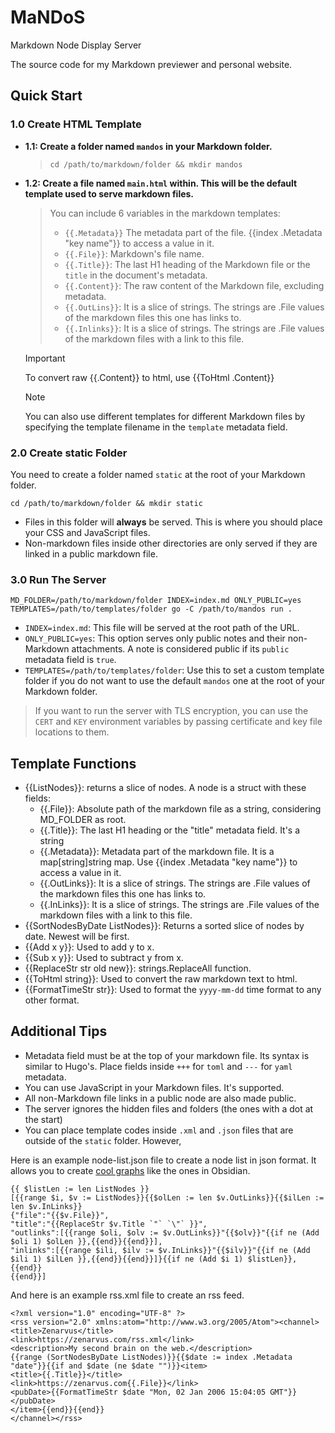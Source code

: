 # MaNDoS
Markdown Node Display Server

The source code for my Markdown previewer and personal website.

## Quick Start
### 1.0 Create HTML Template
- **1.1: Create a folder named `mandos` in your Markdown folder.**
    > `cd /path/to/markdown/folder && mkdir mandos`
- **1.2: Create a file named `main.html` within. This will be the default template used to serve markdown files.**
    > You can include 6 variables in the markdown templates:
    > - `{{.Metadata}}` The metadata part of the file. {{index .Metadata "key name"}} to access a value in it.
    > - `{{.File}}`: Markdown's file name.
    > - `{{.Title}}`: The last H1 heading of the Markdown file or the `title` in the document's metadata.
    > - `{{.Content}}`: The raw content of the Markdown file, excluding metadata.
    > - `{{.OutLins}}`: It is a slice of strings. The strings are .File values of the markdown files this one has links to.
    > - `{{.Inlinks}}`: It is a slice of strings. The strings are .File values of the markdown files with a link to this file.

    > [!IMPORTANT]
    > To convert raw {{.Content}} to html, use {{ToHtml .Content}}

    > [!NOTE]
    > You can also use different templates for different Markdown files by specifying the template filename in the `template` metadata field.

### 2.0 Create static Folder
You need to create a folder named `static` at the root of your Markdown folder.

`cd /path/to/markdown/folder && mkdir static`

- Files in this folder will **always** be served. This is where you should place your CSS and JavaScript files.
- Non-markdown files inside other directories are only served if they are linked in a public markdown file.

### 3.0 Run The Server
`MD_FOLDER=/path/to/markdown/folder INDEX=index.md ONLY_PUBLIC=yes TEMPLATES=/path/to/templates/folder go -C /path/to/mandos run .`

- `INDEX=index.md`: This file will be served at the root path of the URL.
- `ONLY_PUBLIC=yes`: This option serves only public notes and their non-Markdown attachments. A note is considered public if its `public` metadata field is `true`.
- `TEMPLATES=/path/to/templates/folder`: Use this to set a custom template folder if you do not want to use the default `mandos` one at the root of your Markdown folder.

> If you want to run the server with TLS encryption, you can use the `CERT` and `KEY` environment variables by passing certificate and key file locations to them.

## Template Functions
- {{ListNodes}}: returns a slice of nodes. A node is a struct with these fields:
    - {{.File}}: Absolute path of the markdown file as a string, considering MD_FOLDER as root.
    - {{.Title}}: The last H1 heading or the "title" metadata field. It's a string
    - {{.Metadata}}: Metadata part of the markdown file. It is a map[string]string map. Use {{index .Metadata "key name"}} to access a value in it.
    - {{.OutLinks}}: It is a slice of strings. The strings are .File values of the markdown files this one has links to.
    - {{.InLinks}}: It is a slice of strings. The strings are .File values of the markdown files with a link to this file.
- {{SortNodesByDate ListNodes}}: Returns a sorted slice of nodes by date. Newest will be first.
- {{Add x y}}: Used to add y to x.
- {{Sub x y}}: Used to subtract y from x.
- {{ReplaceStr str old new}}: strings.ReplaceAll function.
- {{ToHtml string}}: Used to convert the raw markdown text to html.
- {{FormatTimeStr str}}: Used to format the `yyyy-mm-dd` time format to any other format.

## Additional Tips
- Metadata field must be at the top of your markdown file. Its syntax is similar to Hugo's. Place fields inside `+++` for `toml` and `---` for `yaml` metadata.
- You can use JavaScript in your Markdown files. It's supported.
- All non-Markdown file links in a public node are also made public.
- The server ignores the hidden files and folders (the ones with a dot at the start)
- You can place template codes inside `.xml` and `.json` files that are outside of the `static` folder. However,

Here is an example node-list.json file to create a node list in json format. It allows you to create [cool graphs](http://zenarvus.com/graph.md) like the ones in Obsidian.
```
{{ $listLen := len ListNodes }}
[{{range $i, $v := ListNodes}}{{$olLen := len $v.OutLinks}}{{$ilLen := len $v.InLinks}}
{"file":"{{$v.File}}",
"title":"{{ReplaceStr $v.Title `"` `\"` }}",
"outlinks":[{{range $oli, $olv := $v.OutLinks}}"{{$olv}}"{{if ne (Add $oli 1) $olLen }},{{end}}{{end}}],
"inlinks":[{{range $ili, $ilv := $v.InLinks}}"{{$ilv}}"{{if ne (Add $ili 1) $ilLen }},{{end}}{{end}}]}{{if ne (Add $i 1) $listLen}},{{end}}
{{end}}]
```

And here is an example rss.xml file to create an rss feed.
```
<?xml version="1.0" encoding="UTF-8" ?>
<rss version="2.0" xmlns:atom="http://www.w3.org/2005/Atom"><channel>
<title>Zenarvus</title>
<link>https://zenarvus.com/rss.xml</link>
<description>My second brain on the web.</description>
{{range (SortNodesByDate ListNodes)}}{{$date := index .Metadata "date"}}{{if and $date (ne $date "")}}<item>
<title>{{.Title}}</title>
<link>https://zenarvus.com{{.File}}</link>
<pubDate>{{FormatTimeStr $date "Mon, 02 Jan 2006 15:04:05 GMT"}}</pubDate>
</item>{{end}}{{end}}
</channel></rss>
```

